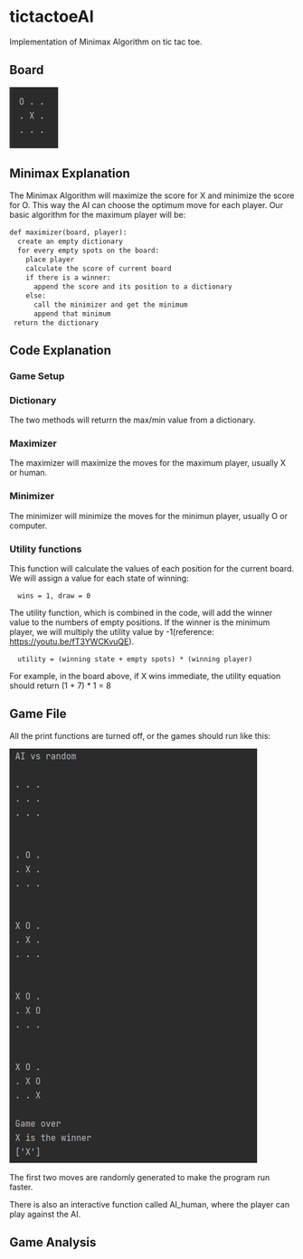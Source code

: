 # tictactoeAI
Implementation of Minimax Algorithm on tic tac toe.

## Board
![Image of Board](images/Board.jpg)

## Minimax Explanation

The Minimax Algorithm will maximize the score for X and minimize the score for O. This way the AI can choose the optimum move for each player.
Our basic algorithm for the maximum player will be:
```
def maximizer(board, player):
  create an empty dictionary
  for every empty spots on the board:
    place player
    calculate the score of current board
    if there is a winner:
      append the score and its position to a dictionary
    else:
      call the minimizer and get the minimum
      append that minimum
 return the dictionary
```

## Code Explanation
  ### Game Setup
  
  ### Dictionary
   The two methods will returrn the max/min value from a dictionary.
   
  ### Maximizer
   The maximizer will maximize the moves for the maximum player, usually X or human.
   
  ### Minimizer
   The minimizer will minimize the moves for the minimun player, usually O or computer.
   
  ### Utility functions
   This function will calculate the values of each position for the current board. 
   We will assign a value for each state of winning: 
   
      wins = 1, draw = 0
      
   The utility function, which is combined in the code, will add the winner value to the numbers of empty positions. If the winner is the minimum player, we will multiply the utility value by -1(reference: https://youtu.be/fT3YWCKvuQE).
   
      utility = (winning state + empty spots) * (winning player)
      
   For example, in the board above, if X wins immediate, the utility equation should return (1 + 7) * 1 = 8
   
## Game File
All the print functions are turned off, or the games should run like this:

![Image of Result](images/Run.png)


The first two moves are randomly generated to make the program run faster.

There is also an interactive function called AI_human, where the player can play against the AI.

## Game Analysis
